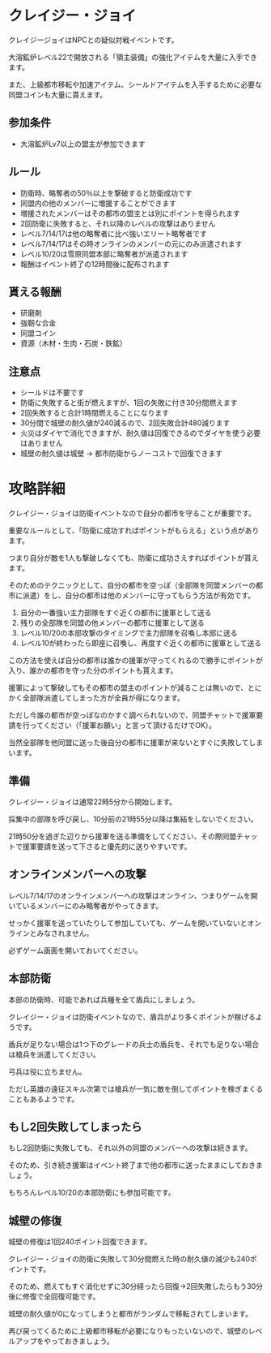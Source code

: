 # クレイジー・ジョイ
クレイジージョイはNPCとの疑似対戦イベントです。

大溶鉱炉レベル22で開放される「領主装備」の強化アイテムを大量に入手できます。

また、上級都市移転や加速アイテム、シールドアイテムを入手するために必要な同盟コインも大量に貰えます。

## 参加条件
* 大溶鉱炉Lv7以上の盟主が参加できます

## ルール
* 防衛時、略奪者の50％以上を撃破すると防衛成功です
* 同盟内の他のメンバーに増援することができます
* 増援されたメンバーはその都市の盟主とは別にポイントを得られます
* 2回防衛に失敗すると、それ以降のレベルの攻撃はありません
* レベル7/14/17は他の略奪者に比べ強いエリート略奪者です
* レベル7/14/17はその時オンラインのメンバーの元にのみ派遣されます
* レベル10/20は雪原同盟本部に略奪者が派遣されます
* 報酬はイベント終了の12時間後に配布されます

## 貰える報酬
* 研磨剤
* 強靭な合金
* 同盟コイン
* 資源（木材・生肉・石炭・鉄鉱）

## 注意点
* シールドは不要です
* 防衛に失敗すると街が燃えますが、1回の失敗に付き30分間燃えます
* 2回失敗すると合計1時間燃えることになります
* 30分間で城壁の耐久値が240減るので、2回失敗合計480減ります
* 火災はダイヤで消化できますが、耐久値は回復できるのでダイヤを使う必要はありません
* 城壁の耐久値は城壁 -> 都市防衛からノーコストで回復できます

# 攻略詳細
クレイジー・ジョイは防衛イベントなので自分の都市を守ることが重要です。

重要なルールとして、「防衛に成功すればポイントがもらえる」という点があります。

つまり自分が敵を1人も撃破しなくても、防衛に成功さえすればポイントが貰えます。

そのためのテクニックとして、自分の都市を空っぽ（全部隊を同盟メンバーの都市に派遣）をし、自分の都市は他のメンバーに守ってもらう方法が有効です。

1. 自分の一番強い主力部隊をすぐ近くの都市に援軍として送る
2. 残りの全部隊を同盟の他メンバーの都市に援軍として送る
3. レベル10/20の本部攻撃のタイミングで主力部隊を召喚し本部に送る
4. レベル10が終わったら即座に召喚し、再度すぐ近くの都市に援軍として送る

この方法を使えば自分の都市は誰かの援軍が守ってくれるので勝手にポイントが入り、誰かの都市を守った分のポイントも貰えます。

援軍によって撃破してもその都市の盟主のポイントが減ることは無いので、とにかく全部隊派遣してしまった方が全員が得になります。

ただし今誰の都市が空っぽなのかすぐ調べられないので、同盟チャットで援軍要請を行ってください（「援軍お願い」と言って頂けるだけでOK）。

当然全部隊を他同盟に送った後自分の都市に援軍が来ないとすぐに失敗してしまいます。

## 準備
クレイジー・ジョイは通常22時5分から開始します。

採集中の部隊を呼び戻し、10分前の21時55分以降は集結をしないでください。

21時50分を過ぎた辺りから援軍を送る準備をしてください、その際同盟チャットで援軍要請を送って下さると優先的に送りやすいです。

## オンラインメンバーへの攻撃
レベル7/14/17のオンラインメンバーへの攻撃はオンライン、つまりゲームを開いているメンバーにのみ略奪者がやってきます。

せっかく援軍を送っていたりして参加していても、ゲームを開いていないとオンラインとみなされません。

必ずゲーム画面を開いておいてください。

## 本部防衛
本部の防衛時、可能であれば兵種を全て盾兵にしましょう。

クレイジー・ジョイは防衛イベントなので、盾兵がより多くポイントが稼げるようです。

盾兵が足りない場合は1つ下のグレードの兵士の盾兵を、それでも足りない場合は槍兵を派遣してください。

弓兵は役に立ちません。

ただし英雄の遠征スキル次第では槍兵が一気に敵を倒してポイントを稼ぎまくることもあるようです。

## もし2回失敗してしまったら
もし2回防衛に失敗しても、それ以外の同盟のメンバーへの攻撃は続きます。

そのため、引き続き援軍はイベント終了まで他の都市に送ったままにしておきましょう。

もちろんレベル10/20の本部防衛にも参加可能です。

## 城壁の修復
城壁の修復は1回240ポイント回復できます。

クレイジー・ジョイの防衛に失敗して30分間燃えた時の耐久値の減少も240ポイントです。

そのため、燃えてもすぐ消化せずに30分経ったら回復→2回失敗したらもう30分後に修復で全回復可能です。

城壁の耐久値が0になってしまうと都市がランダムで移転されてしまいます。

再び戻ってくるために上級都市移転が必要になりもったいないので、城壁のレベルアップをやっておきましょう。
